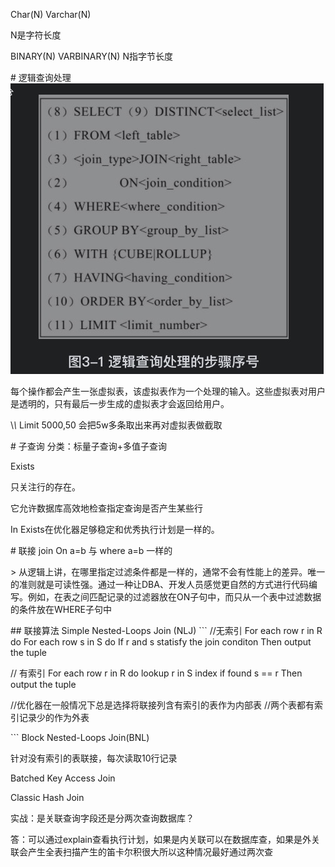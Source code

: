 Char(N) Varchar(N)

N是字符长度

BINARY(N) VARBINARY(N) N指字节长度

\# 逻辑查询处理
![image.png](assert/1617246695228-9c6cc242-b53f-415a-a728-9201be6179eb.png)

每个操作都会产生一张虚拟表，该虚拟表作为一个处理的输入。这些虚拟表对用户是透明的，只有最后一步生成的虚拟表才会返回给用户。

\\*\\* Limit 5000,50 会把5w多条取出来再对虚拟表做截取

\# 子查询
分类：标量子查询+多值子查询

Exists

只关注行的存在。

它允许数据库高效地检查指定查询是否产生某些行

In Exists在优化器足够稳定和优秀执行计划是一样的。

\# 联接 join
On a=b 与 where a=b 一样的

\> 从逻辑上讲，在哪里指定过滤条件都是一样的，通常不会有性能上的差异。唯一的准则就是可读性强。通过一种让DBA、开发人员感觉更自然的方式进行代码编写。例如，在表之间匹配记录的过滤器放在ON子句中，而只从一个表中过滤数据的条件放在WHERE子句中

\## 联接算法
Simple Nested-Loops Join (NLJ)
\`\`\`
//无索引
For each row r in R do
 For each row s in S do
 If r and s statisfy the join conditon
 Then output the tuple

// 有索引
For each row r in R do
 lookup r in S index
 if found s == r
 Then output the tuple

//优化器在一般情况下总是选择将联接列含有索引的表作为内部表
//两个表都有索引记录少的作为外表

\`\`\`
Block Nested-Loops Join(BNL)

针对没有索引的表联接，每次读取10行记录

Batched Key Access Join

Classic Hash Join

实战：是关联查询字段还是分两次查询数据库？

答：可以通过explain查看执行计划，如果是内关联可以在数据库查，如果是外关联会产生全表扫描产生的笛卡尔积很大所以这种情况最好通过两次查